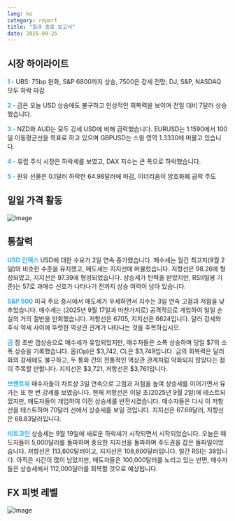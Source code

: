 ```yaml
---
lang: ko
category: report
title: "일과 종료 보고서"
date: 2025-09-25
---
```



<h2>시장 하이라이트</h2>
<strong style="color: #2caef7;">1 - </strong> UBS: 75bp 완화, S&P 6800까지 상승, 7500은 강세 전망; DJ, S&P, NASDAQ 모두 하락 마감

<strong style="color: #2caef7;">2 - </strong> 금은 오늘 USD 상승에도 불구하고 인상적인 회복력을 보이며 전일 대비 7달러 상승했습니다.


<strong style="color: #2caef7;">3 - </strong> NZD와 AUD는 모두 강세 USD에 비해 급락했습니다. EURUSD는 1.1590에서 100일 이동평균선을 목표로 하고 있으며 GBPUSD는 스윙 영역 1.3330에 머물고 있습니다.

<strong style="color: #2caef7;">4 - </strong> 유럽 주식 시장은 하락세를 보였고, DAX 지수는 큰 폭으로 하락했습니다.


<strong style="color: #2caef7;">5 - </strong> 원유 선물은 0.1달러 하락한 64.98달러에 마감, 이더리움이 암호화폐 급락 주도



<h2>일일 가격 활동</h2>
<img src="https://markleighedu.github.io/img/Sep-2025/25-Sep-2025/price.jpg" alt="Image"/>

<h2>통찰력</h2>
<strong style="color: #2caef7;">USD 인덱스</strong> USD에 대한 수요가 2일 연속 증가했습니다. 매수세는 월간 최고치(9월 2일)와 비슷한 수준을 유지했고, 매도세는 지지선에 머물렀습니다. 저항선은 98.26에 형성되었고, 지지선은 97.39에 형성되었습니다. 상승세가 탄력을 받았지만, RSI(일봉 기준)는 57로 과매수 신호가 나타나기 전까지 상승 여력이 남아 있습니다.

<strong style="color: #2caef7;">S&P 500</strong> 미국 주요 증시에서 매도세가 우세하면서 지수는 3일 연속 고점과 저점을 낮추었습니다. 매수세는 (2025년 9월 17일과 마찬가지로) 공격적으로 개입하여 일일 손실의 거의 절반을 만회했습니다. 저항선은 6705, 지지선은 6624입니다. 달러 강세와 주식 약세 사이에 뚜렷한 역상관 관계가 나타나는 것을 주목하십시오.

<strong style="color: #2caef7;">금</strong> 장 초반 갭상승으로 매수세가 유입되었지만, 매수자들은 소폭 상승하며 당일 $7의 소폭 상승을 기록했습니다. 옵(Op)은 $3,742, CL은 $3,749입니다. 금의 회복력은 달러화의 강세에도 불구하고, 두 통화 간의 전통적인 역상관 관계처럼 약화되지 않았다는 점이 주목할 만합니다. 지지선은 $3,721, 저항선은 $3,761입니다.

<strong style="color: #2caef7;">브렌트유</strong> 매수자들이 차트상 3일 연속으로 고점과 저점을 높여 상승세를 이어가면서 유가는 또 한 번 강세를 보였습니다. 현재 저항선은 이달 초(2025년 9월 2일)에 테스트되었지만, 매도자들이 개입하여 이전 상승세를 반전시켰습니다. 매수자들은 다시 이 저항선을 테스트하며 70달러 선에서 상승세를 보일 것입니다. 지지선은 67.68달러, 저항선은 68.83달러입니다.

<strong style="color: #2caef7;">비트코인</strong> 상승세는 9월 19일에 새로운 하락세가 시작되면서 시작되었습니다. 오늘은 매도자들이 5,000달러를 돌파하며 중요한 지지선을 돌파하며 주도권을 잡은 돌파일이었습니다. 저항선은 113,600달러이고, 지지선은 108,600달러입니다. 일간 RSI는 38입니다. 아직은 시간이 많이 남았지만, 매도자들은 100,000달러를 노리고 있는 반면, 매수자들은 상승세에서 112,000달러를 회복할 것으로 예상됩니다.



<h2>FX 피벗 레벨</h2>
<img src="https://markleighedu.github.io/img/Sep-2025/25-Sep-2025/pivot.jpg" alt="Image"/>